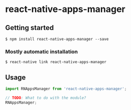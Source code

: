 # react-native-apps-manager

## Getting started

`$ npm install react-native-apps-manager --save`

### Mostly automatic installation

`$ react-native link react-native-apps-manager`

## Usage
```javascript
import RNAppsManager from 'react-native-apps-manager';

// TODO: What to do with the module?
RNAppsManager;
```
